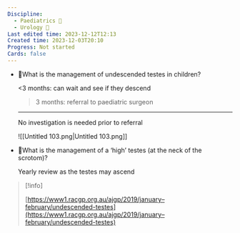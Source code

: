 ```yaml
---
Discipline:
  - Paediatrics 👶
  - Urology 🚽
Last edited time: 2023-12-12T12:13
Created time: 2023-12-03T20:10
Progress: Not started
Cards: false
---
```

- 🍒What is the management of undescended testes in children?
    
    <3 months: can wait and see if they descend
    
    >3 months: referral to paediatric surgeon
    
    ---
    
    No investigation is needed prior to referral
    
    ![[Untitled 103.png|Untitled 103.png]]
    
- 🍒What is the management of a ‘high’ testes (at the neck of the scrotom)?
    
    Yearly review as the testes may ascend
    

> [!info]  
>  
> [https://www1.racgp.org.au/ajgp/2019/january–february/undescended-testes](https://www1.racgp.org.au/ajgp/2019/january–february/undescended-testes)